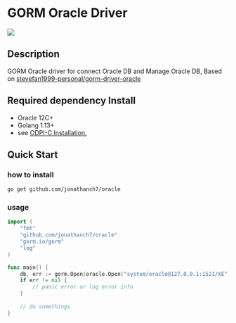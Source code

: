 # GORM Oracle Driver

![](https://starchart.cc/CengSin/oracle.svg)

## Description

GORM Oracle driver for connect Oracle DB and Manage Oracle DB, Based on [stevefan1999-personal/gorm-driver-oracle](https://github.com/stevefan1999-personal/gorm-driver-oracle)

## Required dependency Install

- Oracle 12C+
- Golang 1.13+
- see [ODPI-C Installation.](https://oracle.github.io/odpi/doc/installation.html)

## Quick Start
### how to install 
```bash
go get github.com/jonathanch7/oracle
```
###  usage

```go
import (
	"fmt"
	"github.com/jonathanch7/oracle"
	"gorm.io/gorm"
	"log"
)

func main() {
    db, err := gorm.Open(oracle.Open("system/oracle@127.0.0.1:1521/XE"), &gorm.Config{})
    if err != nil {
        // panic error or log error info
    } 
    
    // do somethings
}
```
